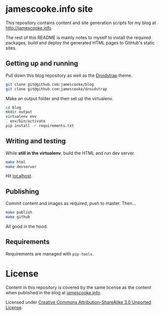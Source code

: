 # jamescooke.info site

This repository contains content and site generation scripts for my blog at
http://jamescooke.info

The rest of this README is mainly notes to myself to install the required
packages, build and deploy the generated HTML pages to GitHub's static sites.

## Getting up and running

Pull down this blog repository as well as the
[Droidstrap](https://github.com/jamescooke/droidstrap) theme.

```sh
git clone git@github.com:jamescooke/blog
git clone git@github.com:jamescooke/droidstrap
```

Make an output folder and then set up the virtualenv.

```sh
cd blog
mkdir output
virtualenv env
. env/bin/activate
pip install -r requirements.txt
```

## Writing and testing

While **still in the virtualenv**, build the HTML and run dev server.

```sh
make html
make devserver
```

Hit [localhost](http://localhost:8000/).

## Publishing

Commit content and images as required, push to master. Then...

```sh
make publish
make github
```

All good in the hood.

## Requirements

Requirements are managed with ``pip-tools``.

# License

Content in this repository is covered by the same license as the content when
published in the blog at [jamescooke.info](http://jamescooke.info/).

Licensed under [Creative Commons Attribution-ShareAlike 3.0 Unported
License](http://creativecommons.org/licenses/by-sa/3.0/deed.en_GB).

